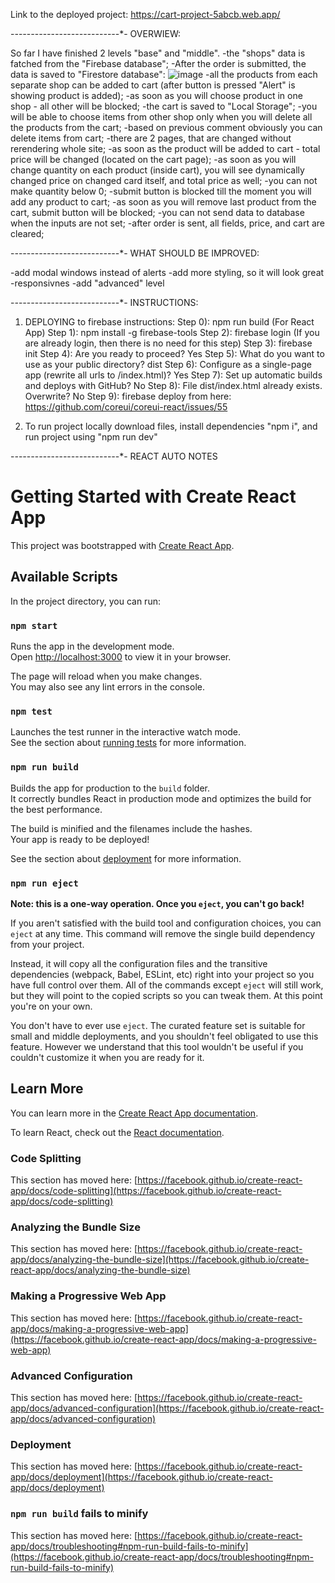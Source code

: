 Link to the deployed project: https://cart-project-5abcb.web.app/

-*-*-*-*-*-*-*-*-*-*-*-*-*-*-*-*-*-*-*-*-*-*-*-*-*-*-*-
OVERWIEW:

So far I have finished 2 levels "base" and "middle".
-the "shops" data is fatched from the "Firebase database";
-After the order is submitted, the data is saved to "Firestore database":
![image](https://github.com/TarasCoder/product-list/assets/66311545/beb5b7ec-3fe9-4dae-bced-52d9501efad2)
-all the products from each separate shop can be added to cart (after button is pressed "Alert" is showing product is added);
-as soon as you will choose product in one shop - all other will be blocked;
-the cart is saved to "Local Storage";
-you will be able to choose items from other shop only when you will delete all the products from the cart;
-based on previous comment obviously you can delete items from cart;
-there are 2 pages, that are changed without rerendering whole site;
-as soon as the product will be added to cart - total price will be changed (located on the cart page);
-as soon as you will change quantity on each product (inside cart), you will see dynamically changed price on changed card itself, and total price as well;
-you can not make quantity below 0;
-submit button is blocked till the moment you will add any product to cart;
-as soon as you will remove last product from the cart, submit button will be blocked;
-you can not send data to database when the inputs are not set;
-after order is sent, all fields, price, and cart are cleared;

-*-*-*-*-*-*-*-*-*-*-*-*-*-*-*-*-*-*-*-*-*-*-*-*-*-*-*-
WHAT SHOULD BE IMPROVED:

-add modal windows instead of alerts
-add more styling, so it will look great
-responsivnes
-add "advanced" level

-*-*-*-*-*-*-*-*-*-*-*-*-*-*-*-*-*-*-*-*-*-*-*-*-*-*-*-
INSTRUCTIONS:

1) DEPLOYING to firebase instructions:
Step 0): npm run build (For React App)
Step 1): npm install -g firebase-tools
Step 2): firebase login (If you are already login, then there is no need for this step)
Step 3): firebase init
Step 4): Are you ready to proceed? Yes
Step 5): What do you want to use as your public directory? dist
Step 6): Configure as a single-page app (rewrite all urls to /index.html)? Yes
Step 7): Set up automatic builds and deploys with GitHub? No
Step 8): File dist/index.html already exists. Overwrite? No
Step 9): firebase deploy
from here: https://github.com/coreui/coreui-react/issues/55

2) To run project locally download files, install dependencies "npm i", and run project using "npm run dev"


-*-*-*-*-*-*-*-*-*-*-*-*-*-*-*-*-*-*-*-*-*-*-*-*-*-*-*-
REACT AUTO NOTES
# Getting Started with Create React App

This project was bootstrapped with [Create React App](https://github.com/facebook/create-react-app).

## Available Scripts

In the project directory, you can run:

### `npm start`

Runs the app in the development mode.\
Open [http://localhost:3000](http://localhost:3000) to view it in your browser.

The page will reload when you make changes.\
You may also see any lint errors in the console.

### `npm test`

Launches the test runner in the interactive watch mode.\
See the section about [running tests](https://facebook.github.io/create-react-app/docs/running-tests) for more information.

### `npm run build`

Builds the app for production to the `build` folder.\
It correctly bundles React in production mode and optimizes the build for the best performance.

The build is minified and the filenames include the hashes.\
Your app is ready to be deployed!

See the section about [deployment](https://facebook.github.io/create-react-app/docs/deployment) for more information.

### `npm run eject`

**Note: this is a one-way operation. Once you `eject`, you can't go back!**

If you aren't satisfied with the build tool and configuration choices, you can `eject` at any time. This command will remove the single build dependency from your project.

Instead, it will copy all the configuration files and the transitive dependencies (webpack, Babel, ESLint, etc) right into your project so you have full control over them. All of the commands except `eject` will still work, but they will point to the copied scripts so you can tweak them. At this point you're on your own.

You don't have to ever use `eject`. The curated feature set is suitable for small and middle deployments, and you shouldn't feel obligated to use this feature. However we understand that this tool wouldn't be useful if you couldn't customize it when you are ready for it.

## Learn More

You can learn more in the [Create React App documentation](https://facebook.github.io/create-react-app/docs/getting-started).

To learn React, check out the [React documentation](https://reactjs.org/).

### Code Splitting

This section has moved here: [https://facebook.github.io/create-react-app/docs/code-splitting](https://facebook.github.io/create-react-app/docs/code-splitting)

### Analyzing the Bundle Size

This section has moved here: [https://facebook.github.io/create-react-app/docs/analyzing-the-bundle-size](https://facebook.github.io/create-react-app/docs/analyzing-the-bundle-size)

### Making a Progressive Web App

This section has moved here: [https://facebook.github.io/create-react-app/docs/making-a-progressive-web-app](https://facebook.github.io/create-react-app/docs/making-a-progressive-web-app)

### Advanced Configuration

This section has moved here: [https://facebook.github.io/create-react-app/docs/advanced-configuration](https://facebook.github.io/create-react-app/docs/advanced-configuration)

### Deployment

This section has moved here: [https://facebook.github.io/create-react-app/docs/deployment](https://facebook.github.io/create-react-app/docs/deployment)

### `npm run build` fails to minify

This section has moved here: [https://facebook.github.io/create-react-app/docs/troubleshooting#npm-run-build-fails-to-minify](https://facebook.github.io/create-react-app/docs/troubleshooting#npm-run-build-fails-to-minify)
